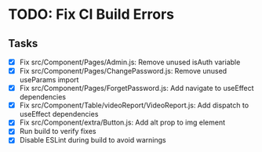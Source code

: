 # TODO: Fix CI Build Errors

## Tasks
- [x] Fix src/Component/Pages/Admin.js: Remove unused isAuth variable
- [x] Fix src/Component/Pages/ChangePassword.js: Remove unused useParams import
- [x] Fix src/Component/Pages/ForgetPassword.js: Add navigate to useEffect dependencies
- [x] Fix src/Component/Table/videoReport/VideoReport.js: Add dispatch to useEffect dependencies
- [x] Fix src/Component/extra/Button.js: Add alt prop to img element
- [x] Run build to verify fixes
- [x] Disable ESLint during build to avoid warnings
